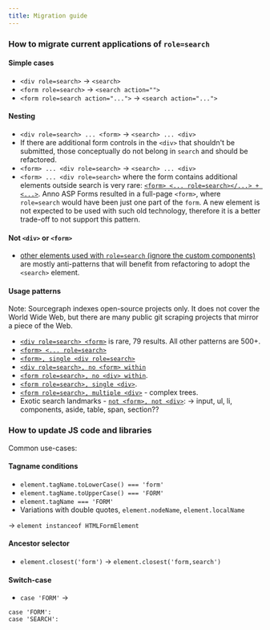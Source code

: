 ```yaml
---
title: Migration guide
---
```


### How to migrate current applications of `role=search`

#### Simple cases

- `<div role=search>` -> `<search>`
- `<form role=search>` -> `<search action="">`
- `<form role=search action="...">` -> `<search action="...">`

#### Nesting
- `<div role=search> ... <form>` -> `<search> ... <div>`
- If there are additional form controls in the `<div>` that shouldn't be submitted, those conceptually do not belong in `search` and should be refactored.
- `<form> ... <div role=search>` -> `<search> ... <div>`
- `<form> ... <div role=search>` where the form contains additional elements outside search is very rare:  [`<form> <... role=search></...> + <...>`]( https://sourcegraph.com/search?q=context:global+%3Cform%5B%5E%3C%5D*%3F%3C%5B%5E/%5D%5B%5E%3E%5D*%3Frole%3D%5B%27%22%5D%3Fsearch%5B%27%22+%3E%5D.*%3F%3C/.*%3F%3E%3C%5B%5E/%5D.*%3F%3C/form%3E&patternType=regexp ). Anno ASP Forms resulted in a full-page `<form>`, where `role=search` would have been just one part of the `form`. A new element is not expected to be used with such old technology, therefore it is a better trade-off to not support this pattern.

#### Not `<div>` or `<form>`
- [other elements used with `role=search` (ignore the custom components)](https://sourcegraph.com/search?q=context:global+%3C%28%5B%5Edf/%5C%3F%5D..%7Cd.%5B%5Ev%5D%7Cf.%5B%5Er%5D%29%5B%5E%3E%5D*role%3D%5B%27%22%5D%3Fsearch%5B%27%22+%3E%5D&patternType=regexp) are mostly anti-patterns that will benefit from refactoring to adopt the `<search>` element.

#### Usage patterns

Note: Sourcegraph indexes open-source projects only. It does not cover the World Wide Web, but there are many public git scraping projects that mirror a piece of the Web.

- [`<div role=search> <form>`]( https://sourcegraph.com/search?q=context:global+%3Cdiv%5B%5E%3E%5D%2Brole%3D%5B%27%22%5D%3Fsearch%5B%27%22+%5D%5B%5E%3C%5D*%3Cform.*%3F%3C/form%3E%5B%5E%3C%5D*%3F%3C/div%3E++-file:/%5C.cache/++-file:/_debug_&patternType=regexp ) is rare, 79 results. All other patterns are 500+.
- [`<form> <... role=search>`]( https://sourcegraph.com/search?q=context:global+%3Cform%5B%5E%3C%5D*%3F%3C%5B%5E%3E%5D%2B%28%5Cs%29role%3D%5B%27%22%5D%3Fsearch%5B%27%22+%3E%5D%5B%5E%3C%5D*%28%3C%28%5B%5E/%5D%7C/%5B%5Ef%5D%7C/..%5B%5Er%5D%29%5B%5E%3C%5D*%29*%3C/form%3E&patternType=regexp )
- [`<form>, single <div role=search>`]( https://sourcegraph.com/search?q=context:global+%3Cform%5B%5E%3C%5D*%3F%3Cdiv%5B%5E%3E%5D%2Brole%3D%5B%27%22%5D%3Fsearch%5B%27%22+%3E%5D%5B%5E%3C%5D*%28%3C%28%5B%5E/%5D%7C/%5B%5Edf%5D%7C/..%5B%5Evr%5D%29%5B%5E%3C%5D*%29*%3C/div%3E%5Cs*%3C/form%3E&patternType=regexp )
- [`<div role=search>, no <form> within`]( https://sourcegraph.com/search?q=context:global+%3Cform%5B%5E%3E%5D%2Brole%3D%5B%27%22%5D%3Fsearch%5B%27%22+%5D%5B%5E%3C%5D*%28%3C%28%5B%5Ed/%5D..%7Cd.%5B%5Ev%5D%29%5B%5E%3C%5D*%29*%3C/form%3E&patternType=regexp )
- [`<form role=search>, no <div> within`]( https://sourcegraph.com/search?q=context:global+%3Cform%5B%5E%3E%5D%2Brole%3D%5B%27%22%5D%3Fsearch%5B%27%22+%5D%5B%5E%3C%5D*%28%3C%28%5B%5Ed/%5D..%7Cd.%5B%5Ev%5D%29%5B%5E%3C%5D*%29*%3C/form%3E&patternType=regexp ).
- [`<form role=search>, single <div>`]( https://sourcegraph.com/search?q=context:global+%3Cform%5B%5E%3E%5D%2Brole%3D%5B%27%22%5D%3Fsearch%5B%27%22+%3E%5D%5B%5E%3C%5D*%3Cdiv%5B%5E%3C%5D*%28%3C%28%5B%5E/%5D%7C/%5B%5Edf%5D%7C/..%5B%5Evr%5D%29%5B%5E%3C%5D*%29*%3C/div%3E%5Cs*%3C/form%3E&patternType=regexp ).
- [`<form role=search>, multiple <div>`]( https://sourcegraph.com/search?q=context:global+%3Cform%5B%5E%3E%5D%2Brole%3D%5B%27%22%5D%3Fsearch%5B%27%22+%3E%5D%5B%5E%3C%5D*%28%3C%28%5B%5E/%5D%7C/%5B%5Ef%5D%7C/..%5B%5Er%5D%29%5B%5E%3C%5D*%29*%3C/div%3E%5Cs*%3Cdiv%5B%5E%3C%5D*%28%3C%28%5B%5E/%5D%7C/%5B%5Ef%5D%7C/..%5B%5Er%5D%29%5B%5E%3C%5D*%29*%3C/form%3E&patternType=regexp ) - complex trees.
- Exotic search landmarks - [`not <form>, not <div>`]( https://sourcegraph.com/search?q=context:global+%3C%28%5B%5Edf/%5C%3F%5D..%7Cd.%5B%5Ev%5D%7Cf.%5B%5Er%5D%29%5B%5E%3E%5D*role%3D%5B%27%22%5D%3Fsearch%5B%27%22+%3E%5D&patternType=regexp ):
-> input, ul, li, components, aside, table, span, section??



### How to update JS code and libraries

Common use-cases:

#### Tagname conditions

- `element.tagName.toLowerCase() === 'form'`
- `element.tagName.toUpperCase() === 'FORM'`
- `element.tagName === 'FORM'`
- Variations with double quotes, `element.nodeName`, `element.localName`

-> `element instanceof HTMLFormElement`

#### Ancestor selector

- `element.closest('form')` -> `element.closest('form,search')`

#### Switch-case

- `case 'FORM'` ->
```
case 'FORM':
case 'SEARCH':
```

